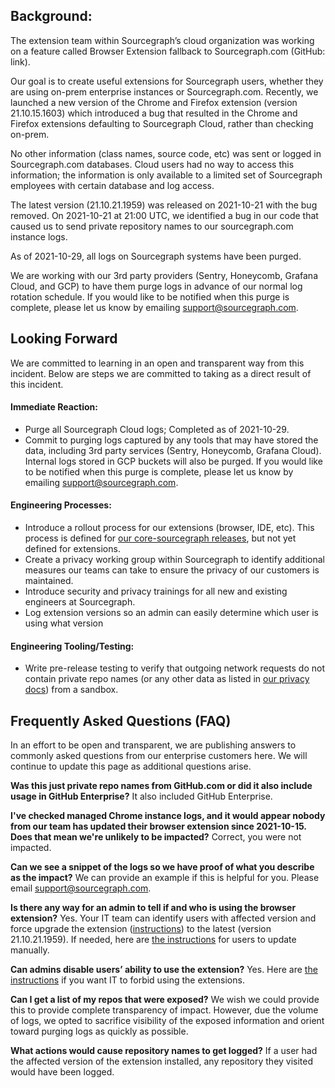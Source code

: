 ## Background:

The extension team within Sourcegraph’s cloud organization was working on a feature called Browser Extension fallback to Sourcegraph.com (GitHub: link).

Our goal is to create useful extensions for Sourcegraph users, whether they are using on-prem enterprise instances or Sourcegraph.com. Recently, we launched a new version of the Chrome and Firefox extension (version 21.10.15.1603) which introduced a bug that resulted in the Chrome and Firefox extensions defaulting to Sourcegraph Cloud, rather than checking on-prem.

No other information (class names, source code, etc) was sent or logged in Sourcegraph.com databases. Cloud users had no way to access this information; the information is only available to a limited set of Sourcegraph employees with certain database and log access.

The latest version (21.10.21.1959) was released on 2021-10-21 with the bug removed. On 2021-10-21 at 21:00 UTC, we identified a bug in our code that caused us to send private repository names to our sourcegraph.com instance logs.

As of 2021-10-29, all logs on Sourcegraph systems have been purged.

We are working with our 3rd party providers (Sentry, Honeycomb, Grafana Cloud, and GCP) to have them purge logs in advance of our normal log rotation schedule. If you would like to be notified when this purge is complete, please let us know by emailing support@sourcegraph.com.

## Looking Forward

We are committed to learning in an open and transparent way from this incident. Below are steps we are committed to taking as a direct result of this incident.

#### Immediate Reaction:

- Purge all Sourcegraph Cloud logs; Completed as of 2021-10-29.
- Commit to purging logs captured by any tools that may have stored the data, including 3rd party services (Sentry, Honeycomb, Grafana Cloud). Internal logs stored in GCP buckets will also be purged. If you would like to be notified when this purge is complete, please let us know by emailing support@sourcegraph.com.

#### Engineering Processes:

- Introduce a rollout process for our extensions (browser, IDE, etc). This process is defined for [our core-sourcegraph releases](../../../product/process/gtm/rollout_process.md), but not yet defined for extensions.
- Create a privacy working group within Sourcegraph to identify additional measures our teams can take to ensure the privacy of our customers is maintained.
- Introduce security and privacy trainings for all new and existing engineers at Sourcegraph.
- Log extension versions so an admin can easily determine which user is using what version

#### Engineering Tooling/Testing:

- Write pre-release testing to verify that outgoing network requests do not contain private repo names (or any other data as listed in [our privacy docs](https://docs.sourcegraph.com/integration/browser_extension#privacy)) from a sandbox.

## Frequently Asked Questions (FAQ)

In an effort to be open and transparent, we are publishing answers to commonly asked questions from our enterprise customers here. We will continue to update this page as additional questions arise.

**Was this just private repo names from GitHub.com or did it also include usage in GitHub Enterprise?**
It also included GitHub Enterprise.

**I've checked managed Chrome instance logs, and it would appear nobody from our team has updated their browser extension since 2021-10-15. Does that mean we're unlikely to be impacted?**
Correct, you were not impacted.

**Can we see a snippet of the logs so we have proof of what you describe as the impact?**
We can provide an example if this is helpful for you. Please email support@sourcegraph.com.

**Is there any way for an admin to tell if and who is using the browser extension?**
Yes. Your IT team can identify users with affected version and force upgrade the extension ([instructions](https://support.google.com/chrome/a/answer/7679871?hl=en&ref_topic=9023448)) to the latest (version 21.10.21.1959). If needed, here are [the instructions](https://support.cloudhq.net/how-to-manually-update-chrome-extensions/) for users to update manually.

**Can admins disable users’ ability to use the extension?**
Yes. Here are [the instructions](https://support.google.com/chrome/a/answer/9296680?hl=en&ref_topic=9023098) if you want IT to forbid using the extensions.

**Can I get a list of my repos that were exposed?**
We wish we could provide this to provide complete transparency of impact. However, due the volume of logs, we opted to sacrifice visibility of the exposed information and orient toward purging logs as quickly as possible.

**What actions would cause repository names to get logged?**
If a user had the affected version of the extension installed, any repository they visited would have been logged.

